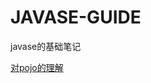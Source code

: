 # JAVASE-GUIDE
javase的基础笔记


[对pojo的理解](https://github.com/lgaBug/JAVASE-GUIDE/blob/master/javaSE/java%E4%B8%AD%E6%9E%9A%E4%B8%BE%EF%BC%88enum%EF%BC%89%E7%9A%84%E7%90%86%E8%A7%A3.md)
